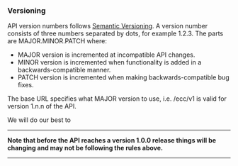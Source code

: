 ### Versioning

API version numbers follows [Semantic Versioning](http://semver.org). A version number consists of three numbers separated by dots, for example 1.2.3. The parts are MAJOR.MINOR.PATCH where:

- MAJOR version is incremented at incompatible API changes.
- MINOR version is incremented when functionality is added in a backwards-compatible manner.
- PATCH version is incremented when making backwards-compatible bug fixes.

The base URL specifies what MAJOR version to use, i.e. /ecc/v1 is valid for version 1.n.n of the API.

We will do our best to 

---

__Note that before the API reaches a version 1.0.0 release things will be changing and may not be following the rules above.__

---

